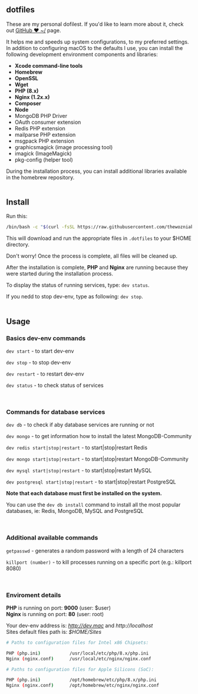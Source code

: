 # 

## dotfiles

These are my personal dofilest. If you'd like to learn more about it, check out [GitHub ❤ ~/](http://dotfiles.github.io) page.

It helps me and speeds up system configurations, to my preferred settings. In addition to configuring macOS to the defaults I use, you can install the following development environment components and libraries:
- <strong>Xcode command-line tools</strong>
- <strong>Homebrew</strong>
- <strong>OpenSSL</strong>
- <strong>Wget</strong>
- <strong>PHP (8.x)</strong>
- <strong>Nginx (1.2x.x)</strong>
- <strong>Composer</strong>
- <strong>Node</strong>
- MongoDB PHP Driver
- OAuth consumer extension
- Redis PHP extension
- mailparse PHP extension
- msgpack PHP extension
- graphicsmagick (image processing tool)
- imagick (ImageMagick)
- pkg-config (helper tool)




During the installation process, you can install additional libraries available in the homebrew repository.
<br /><br />

## Install

Run this:

```sh
/bin/bash -c "$(curl -fsSL https://raw.githubusercontent.com/thewozniak/dotfiles/main/remote.sh)"
```

This will download and run the appropriate files in `.dotfiles` to your $HOME directory.

Don't worry! Once the process is complete, all files will be cleaned up.

After the installation is complete, <strong>PHP</strong> and <strong>Nginx</strong> are running because they were started during the installation process.

To display the status of running services, type: `dev status`.

If you nedd to stop dev-env, type as following: `dev stop`.
<br /><br />

## Usage


### Basics dev-env commands<br />

`dev start` - to start dev-env

`dev stop` - to stop dev-env

`dev restart` - to restart dev-env

`dev status` - to check status of services

<br />

### Commands for database services<br />

`dev db` - to check if aby database services are running or not

`dev mongo` - to get information how to install the latest MongoDB-Community

`dev redis start|stop|restart` - to start|stop|restart Redis

`dev mongo start|stop|restart` - to start|stop|restart MongoDB-Community

`dev mysql start|stop|restart` - to start|stop|restart MySQL

`dev postgresql start|stop|restart` - to start|stop|restart PostgreSQL

<strong>Note that each database must first be installed on the system.</strong>

You can use the `dev db install` command to install all the most popular databases, ie: Redis, MongoDB, MySQL and PostgreSQL

<br />

### Additional available commands<br />

`getpasswd` - generates a random password with a length of 24 characters

`killport (number)` - to kill processes running on a specific port (e.g.: killport 8080)


<br />

### Enviroment details<br />

<strong>PHP</strong> is running on port: <strong>9000</strong> (user: $user)<br />
<strong>Nginx</strong> is running on port: <strong>80</strong> (user: root)<br />

Your dev-env address is: <i>http://dev.mac</i> and <i>http://localhost</i><br />
Sites default files path is: <i>$HOME/Sites</i><br />


```sh
# Paths to configuration files for Intel x86 Chipsets:

PHP (php.ini)           /usr/local/etc/php/8.x/php.ini
Nginx (nginx.conf)      /usr/local/etc/nginx/nginx.conf
```



```sh
# Paths to configuration files for Apple Silicons (SoC):

PHP (php.ini)           /opt/homebrew/etc/php/8.x/php.ini
Nginx (nginx.conf)      /opt/homebrew/etc/nginx/nginx.conf
```

